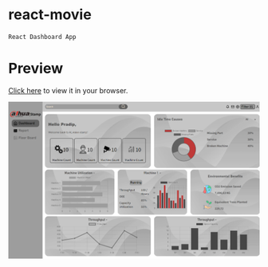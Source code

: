 # react-movie

    React Dashboard App

# Preview

[Click here](https://dipenpatell.github.io/Dashboard/) to view it in your browser.

!["React Dashboard App Preview"](https://raw.githubusercontent.com/dipenpatell/Dashboard/master/src/preview/Dashboard.png "React Dashboard App Preview")
